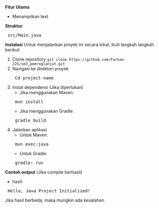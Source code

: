 **Fitur Utama**
- Menampilkan text

**Struktur**
<pre> src/Main.java </pre>

**Instalasi**
Untuk menjalankan proyek ini secara lokal, ikuti langkah langkah berikut:
1. Clone repository
   ```git clone https://github.com/Farhan-225/sm3_pemroglanjut.git```
2. Navigasi ke direktori proyek
   <pre> Cd project-name </pre>
3. Instal dependensi (Jika diperlukan)
   - Jika menggunakan Maven:
   <pre> mvn install </pre>
   - Jika menggunakan Gradle:
   <pre> gradle build </pre>
4. Jalankan aplikasi
   - Untuk Maven:
   <pre> mvn exec:java </pre>
   - Untuk Gradle
   <pre> gradle: run </pre>
**Contoh output** (Jika compile berhasil)
   - hasil:
   <pre> Hello, Java Project Initialized! </pre>
Jika hasil berbeda, maka mungkin ada kesalahan.
